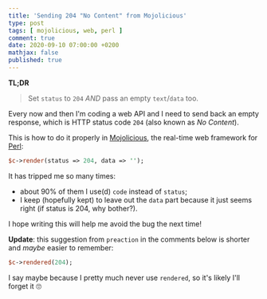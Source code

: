```yaml
---
title: 'Sending 204 "No Content" from Mojolicious'
type: post
tags: [ mojolicious, web, perl ]
comment: true
date: 2020-09-10 07:00:00 +0200
mathjax: false
published: true
---
```


**TL;DR**

> Set `status` to `204` *AND* pass an empty `text`/`data` too.

Every now and then I'm coding a web API and I need to send back an empty
response, which is HTTP status code `204` (also known as *No Content*).

This is how to do it properly in [Mojolicious][], the real-time web
framework for [Perl][]:

```perl
$c->render(status => 204, data => '');
```

It has tripped me so many times:

- about 90% of them I use(d) `code` instead of `status`;
- I keep (hopefully kept) to leave out the `data` part because it just
  seems right (if status is 204, why bother?).

I hope writing this will help me avoid the bug the next time!

**Update**: this suggestion from `preaction` in the comments below is
shorter and *maybe* easier to remember:

```perl
$c->rendered(204);
```

I say maybe because I pretty much never use `rendered`, so it's likely
I'll forget it 🙄


[Mojolicious]: https://mojolicious.org/
[Perl]: https://www.perl.org/
